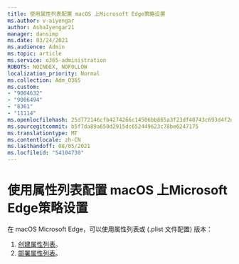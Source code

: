 ```yaml
---
title: 使用属性列表配置 macOS 上Microsoft Edge策略设置
ms.author: v-aiyengar
author: AshaIyengar21
manager: dansimp
ms.date: 03/24/2021
ms.audience: Admin
ms.topic: article
ms.service: o365-administration
ROBOTS: NOINDEX, NOFOLLOW
localization_priority: Normal
ms.collection: Adm_O365
ms.custom:
- "9004632"
- "9006494"
- "8361"
- "11114"
ms.openlocfilehash: 25d772146cfb4274266c14506bb865a3f23df40743c693d4f2d22cf8ca701e52
ms.sourcegitcommit: b5f7da89a650d2915dc652449623c78be6247175
ms.translationtype: MT
ms.contentlocale: zh-CN
ms.lasthandoff: 08/05/2021
ms.locfileid: "54104730"
---
```

# <a name="use-a-property-list-to-configure-the-policy-settings-for-microsoft-edge-on-macos"></a>使用属性列表配置 macOS 上Microsoft Edge策略设置

在 macOS Microsoft Edge，可以使用属性列表或 (.plist 文件配置) 版本：

1. [创建属性列表](https://go.microsoft.com/fwlink/?linkid=2134726)。
1. [部署属性列表](https://go.microsoft.com/fwlink/?linkid=2134727)。
